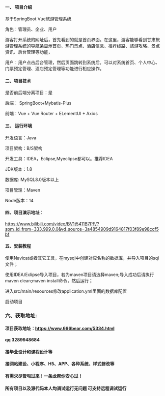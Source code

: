

#### 一、 项目介绍
基于SpringBoot Vue旅游管理系统

角色：管理员、企业、用户

游客打开系统的网址后，首先看到的就是首页界面。在这里，游客能够看到甘肃旅游管理系统的导航条显示首页、热门景点、酒店信息、推荐线路、旅游攻略、景点资讯、后台管理等功能，

用户：用户点击后台管理，然后页面跳转到系统后，可以对系统首页、个人中心、门票预定管理、酒店预定管理等功能进行相应操作。
#### 二、项目技术
是否前后端分离项目：是

后端： SpringBoot+Mybatis-Plus

前端：Vue + Vue Router + ELementUI + Axios

#### 三、 运行环境
开发语言：Java

项目架构：B/S架构

开发工具：IDEA，Eclipse,Myeclipse都可以。推荐IDEA

JDK版本：1.8

数据库: MySQL8.0版本以上

项目管理：Maven

Node版本：14

#### 四、项目演示地址：

https://www.bilibili.com/video/BV1t5411B7PF/?spm_id_from=333.999.0.0&vd_source=3a4854909d9164817f03f89e98ccf5bf

#### 五、安装教程
使用Navicat或者其它工具，在mysql中创建对应名称的数据库，并导入项目的sql文件；

使用IDEA/Eclipse导入项目，若为maven项目请选择maven;导入成功后请执行maven clean;maven install命令，然后运行；

进入src/main/resources修改application.yml里面的数据库配置

启动项目


### 六、获取地址:
#### 项目获取地址：https://www.666bear.com/5334.html
#### qq 3289948684
#### 接毕业设计和课程设计等
#### 接网站建设、小程序、H5、APP、各种系统、样式修改等
#### 有需求尽管甩过来！一条龙帮你安心过！
#### 所有项目以及源代码本人均调试运行无问题 可支持远程调试运行




